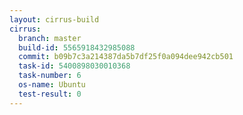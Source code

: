 ```yaml
---
layout: cirrus-build
cirrus:
  branch: master
  build-id: 5565918432985088
  commit: b09b7c3a214387da5b7df25f0a094dee942cb501
  task-id: 5400898030010368
  task-number: 6
  os-name: Ubuntu
  test-result: 0
---
```

